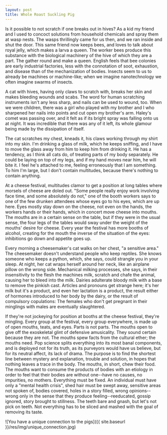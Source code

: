 ```yaml
---
layout: post
title: Whole Roast Suckling Pig
---
```


Is it possible to not scratch if one breaks out in hives? As a kid my friend and I used to concoct solutions from household chemicals and spray them at wasp nests. The wasps thrillingly came for us then, and we ran inside and shut the door. This same friend now keeps bees, and loves to talk about royal jelly, which makes a larva a queen. The worker bees produce this substance with the biological machinery of the hive of which they are a part. The gather round and make a queen. English feels that bee colonies are early industrial factories, less with the connotation of soot, exhaustion, and disease than of the mechanization of bodies. Insects seem to us to already be machines or machine-like; when we imagine nanotechnology we often imagine swarms of insects.

A cat with hives, having only claws to scratch with, breaks her skin and makes bleeding wounds and scabs. The word for human scratching instruments isn't any less sharp, and nails can be used to wound, too. When we were children, there was a girl who played with my brother and I who sharpened her nails into points and cut open my brother's arm. Haley's comet was passing over, and it felt as if its bright spray was falling onto us at night. It was incredible that there was any of it left, its whole glamour being made by the dissipation of itself.

The cat scratches my chest, kneads it, his claws working through my shirt into my skin. I'm drinking a glass of milk, which he keeps sniffing, and I have to move the glass away from him to keep him from drinking it. He has a tendency, as I think all cats do, of treating parts of my body separately. He could be laying on top of my legs, and if my hand moves near him, he will bite it. I feel he's attached to me, feeling erroneously that I am something. To him I'm large, but I don't contain multitudes, because there's nothing to contain anything.

At a cheese festival, multitudes clamor to get a position at long tables where morsels of cheese are doled out. "Some people really enjoy work involving face time, and some absolutely do not," one of the booth workers says to one of the few drunken attendees whose eyes go to his eyes, which are up here. Eyes mostly stay down on the cheese, not even on the hands, the workers hands or their hands, which in concert move cheese into mouths. The mouths are in a certain sense on the table, but if they were in the usual sense, the four legs of the tables would sway under the weight of the mouths' desire for cheese. Every year the festival has more booths of alcohol, creating for the mouth the inverse of the situation of the eyes: inhibitions go down and appetite goes up.

Every morning a cheesemaker's cat walks on her chest, "a sensitive area." The cheesemaker doesn't understand people who keep reptiles. She knows someone who keeps a python, which, she says, could strangle you in your sleep. At night, her cat wraps herself around her neck, like an airplane pillow on the wrong side. Mechanical milking processes, she says, in their insensitivity to the flesh the machines milk, scratch and chafe the animal, causing her to bleed into the milk. Dairies adulterate bloody milk with a base to remove the pinkish cast. Articles and pronouns get strange here; it's her milk but it's a product, and even her lactation is a product, the result either of hormones introduced to her body by the dairy, or the result of compulsory copulations: The females who don't get pregnant in their minglings with males are eventually slaughtered.

If they're not jockeying for position at booths at the cheese festival, they're mingling. Every group at the festival, every group everywhere, is made up of open mouths, teats, and eyes. Parts is not parts. The mouths open to give off the exoskeletal glint of defensive amusicality. They sound certain because they are not. The mouths spew facts from the cultural ether; the mouths need. Pop science splits everything into its most banal components, and is deployed not for its truth, as its purveyors would have us believe, but for its neutral affect, its lack of drama. The purpose is to find the shortest line between mystery and explanation, trouble and solution, in hopes that nothing leaves a trace in the body. The mouths, in short, chew their food. The mouths want to consume the products of bodies with an etiology in order to feel that their bodies are without one--have no causes, no impurities, no mothers. Everything must be fixed. An individual must have only a "mental health crisis", shed hair must be swept away, sensitive areas not spoken of, bodies covered, holes in a story filled, wrong opinions--wrong only in the sense that they produce feeling--reeducated, gossip ignored, story brought to stillness. The teeth bare and gnash, but let's not pick on teeth. Not everything has to be sliced and mashed with the goal of removing its taste.

![You have a unique connection to the pigs]({{ site.baseurl }}/res/img/unique_connection.jpg)